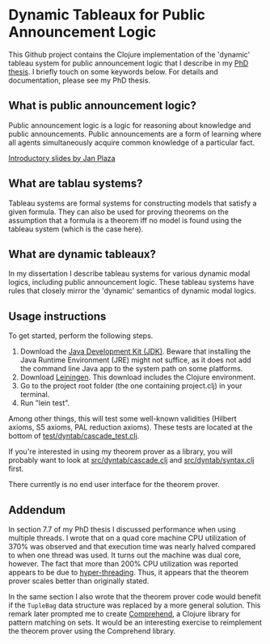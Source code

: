 # Dynamic Tableaux for Public Announcement Logic

This Github project contains the Clojure implementation of the 'dynamic' tableau system for public announcement logic that I describe in my [PhD thesis](https://jdevuyst.appspot.com/publications/2013/jdevuyst-phd-thesis.pdf). I briefly touch on some keywords below. For details and documentation, please see my PhD thesis.

## What is public announcement logic?

Public announcement logic is a logic for reasoning about knowledge and public announcements. Public announcements are a form of learning where all agents simultaneously acquire common knowledge of a particular fact.

[Introductory slides by Jan Plaza](http://faculty.plattsburgh.edu/jan.plaza/research/logic/public-slides.pdf)

## What are tablau systems?

Tableau systems are formal systems for constructing models that satisfy a given formula. They can also be used for proving theorems on the assumption that a formula is a theorem iff no model is found using the tableau system (which is the case here).

## What are dynamic tableaux?

In my dissertation I describe tableau systems for various dynamic modal logics, including public announcement logic. These tableau systems have rules that closely mirror the 'dynamic' semantics of dynamic modal logics.

## Usage instructions

To get started, perform the following steps.

1. Download the [Java Development Kit (JDK)](http://www.oracle.com/technetwork/java/javase/downloads/bag.html). Beware that installing the Java Runtime Environment (JRE) might not suffice, as it does not add the command line Java app to the system path on some platforms.
2. Download [Leiningen](http://leiningen.org). This download includes the Clojure environment.
3. Go to the project root folder (the one containing project.clj) in your terminal.
4. Run "lein test".

Among other things, this will test some well-known validities (Hilbert axioms, S5 axioms, PAL reduction axioms). These tests are located at the bottom of [test/dyntab/cascade_test.clj](test/dyntab/cascade_test.clj).

If you're interested in using my theorem prover as a library, you will probably want to look at [src/dyntab/cascade.clj](src/dyntab/cascade.clj) and [src/dyntab/syntax.clj](src/dyntab/syntax.clj) first.

There currently is no end user interface for the theorem prover.

## Addendum

In section 7.7 of my PhD thesis I discussed performance when using multiple threads. I wrote that on a quad core machine CPU utilization of 370% was observed and that execution time was nearly halved compared to when one thread was used. It turns out the machine was dual core, however. The fact that more than 200% CPU utilization was reported appears to be due to [hyper-threading](http://en.wikipedia.org/wiki/Hyper-threading). Thus, it appears that the theorem prover scales better than originally stated.

In the same section I also wrote that the theorem prover code would benefit if the `TupleBag` data structure was replaced by a more general solution. This remark later prompted me to create [Comprehend](https://github.com/jdevuyst/comprehend), a Clojure library for pattern matching on sets. It would be an interesting exercise to reimplement the theorem prover using the Comprehend library.
